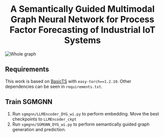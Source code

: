 # <div align="center"> A Semantically Guided Multimodal Graph Neural Network for Process Factor Forecasting of Industrial IoT Systems </div>
![Whole graph](https://github.com/user-attachments/assets/91b364df-3f87-45bd-89db-e5522202b30b)

## Requirements

This work is based on [BasicTS](https://github.com/zezhishao/BasicTS) with `easy-torch==1.2.10`. Other dependencies can be seen in `requirements.txt`.
## Train SGMGNN
1. Run `sgmgnn/LLMEncoder_DYG_wi.py` to perform embedding. Move the best checkpoints to `LLMEncoder_ckpt`
2. Run `sgmgnn/SGMGNN_DYG_wi.py` to perform semantically guided graph generation and prediction.
